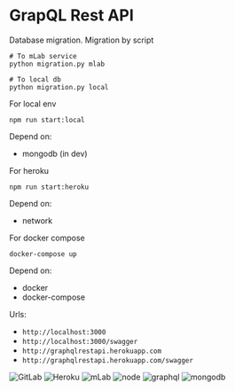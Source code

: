 # GrapQL Rest API

Database migration. Migration by script
```
# To mLab service
python migration.py mlab 

# To local db
python migration.py local

```

For local env
```
npm run start:local
```
Depend on:
- mongodb (in dev)

For heroku
```
npm run start:heroku
```
Depend on:
- network

For docker compose
```
docker-compose up
```
Depend on:
- docker
- docker-compose

Urls:
- `http://localhost:3000`
- `http://localhost:3000/swagger`
- `http://graphqlrestapi.herokuapp.com`
- `http://graphqlrestapi.herokuapp.com/swagger`

![GitLab](https://carlchenet.com/wp-content/uploads/2016/01/gitlab-150x150.png) ![Heroku](http://www.starterslist.com/wp-content/uploads/2017/07/heroku-150x150.jpg) ![mLab](https://cdn1.vc4a.com/media/2015/04/19131542/mlab_logo1-150x150.png) ![node](https://131707-379326-raikfcquaxqncofqfm.stackpathdns.com/wp-content/uploads/2017/08/node-150x150.png) ![graphql](https://img.stackshare.io/service/3820/12972006.png) ![mongodb](https://assets.scaphold.io/community/blog/migrate-to-mongodb/mongodb.png)